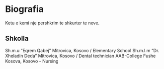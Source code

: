 # Biografia
Ketu e kemi nje pershkrim te shkurter te neve. 

## Shkolla
Sh.m.u “Eqrem Qabej” Mitrovica, Kosovo / Elementary School
Sh.m.l.m “Dr. Xheladin Deda” Mitrovica, Kosovo / Dental technician
AAB-College Fushe Kosova, Kosovo - Nursing
